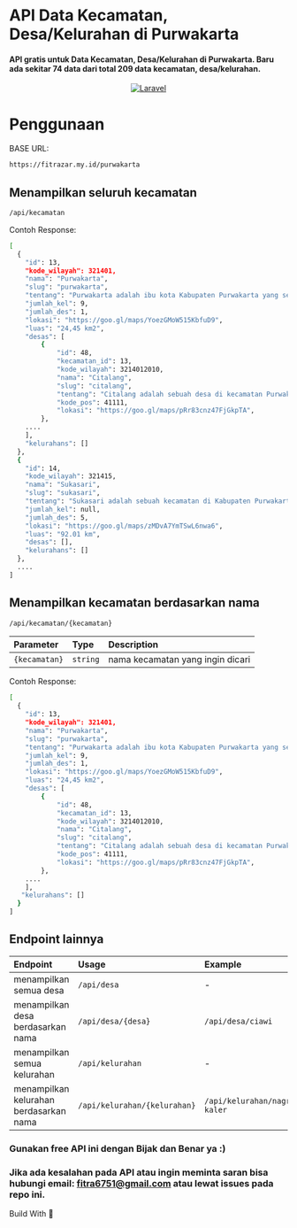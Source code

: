 # API Data Kecamatan, Desa/Kelurahan di Purwakarta

#### API gratis untuk Data Kecamatan, Desa/Kelurahan di Purwakarta. Baru ada sekitar 74 data dari total 209 data kecamatan, desa/kelurahan.

<div align="center">
<a href="https://laravel.com"><img alt="Laravel" src="https://raw.githubusercontent.com/laravel/art/master/logo-lockup/5%20SVG/2%20CMYK/1%20Full%20Color/laravel-logolockup-cmyk-red.svg"/></a>
</div>

# Penggunaan

BASE URL:
```bash
https://fitrazar.my.id/purwakarta
```
## Menampilkan seluruh kecamatan

```bash
/api/kecamatan
```

Contoh Response: 
```bash
[
  {
    "id": 13,
    "kode_wilayah": 321401,
    "nama": "Purwakarta",
    "slug": "purwakarta",
    "tentang": "Purwakarta adalah ibu kota Kabupaten Purwakarta yang sekaligus menjadi pusat pemerintahan dan perekonomian dari Kabupaten Purwakarta. Purwakarta juga merupakan sebuah wilayah kecamatan yang terletak di Kabupaten Purwakarta, Provinsi Jawa Barat, Indonesia.",
    "jumlah_kel": 9,
    "jumlah_des": 1,
    "lokasi": "https://goo.gl/maps/YoezGMoW515KbfuD9",
    "luas": "24,45 km2",
    "desas": [
        {
            "id": 48,
            "kecamatan_id": 13,
            "kode_wilayah": 3214012010,
            "nama": "Citalang",
            "slug": "citalang",
            "tentang": "Citalang adalah sebuah desa di kecamatan Purwakarta, Purwakarta, Jawa Barat, Indonesia.",
            "kode_pos": 41111,
            "lokasi": "https://goo.gl/maps/pRr83cnz47FjGkpTA",
        },
	....
    ],
    "kelurahans": []
  },
  {
    "id": 14,
    "kode_wilayah": 321415,
    "nama": "Sukasari",
    "slug": "sukasari",
    "tentang": "Sukasari adalah sebuah kecamatan di Kabupaten Purwakarta, Provinsi Jawa Barat, Indonesia. Kecamatan Sukasari merupakan kecamatan dengan jumlah penduduk paling sedikit di Kabupaten Purwakarta dan letaknya berada di ujung Barat dari Kabupaten Purwakarta tepatnya sepanjang pesisir Barat Waduk Jatiluhur. Kecamatan Sukasari berbatasan langsung dengan 3 Kabupaten yaitu di bagian barat adalah Kawasan Jonggol yang masuk Kabupaten Bogor, sebelah utara adalah kabupaten Karawang dan Kabupaten Cianjur di sisi selatan, sedangkan sebelah timur adalah Kecamatan Jatiluhur, Purwakarta.",
    "jumlah_kel": null,
    "jumlah_des": 5,
    "lokasi": "https://goo.gl/maps/zMDvA7YmTSwL6nwa6",
    "luas": "92.01 km",
    "desas": [],
    "kelurahans": []
  },
  ....
]
```

## Menampilkan kecamatan berdasarkan nama

```bash
/api/kecamatan/{kecamatan}
```

| Parameter | Type     | Description                       |
| :-------- | :------- | :-------------------------------- |
| `{kecamatan}`      | `string` | nama kecamatan yang ingin dicari |

Contoh Response: 
```bash
[
  {
    "id": 13,
    "kode_wilayah": 321401,
    "nama": "Purwakarta",
    "slug": "purwakarta",
    "tentang": "Purwakarta adalah ibu kota Kabupaten Purwakarta yang sekaligus menjadi pusat pemerintahan dan perekonomian dari Kabupaten Purwakarta. Purwakarta juga merupakan sebuah wilayah kecamatan yang terletak di Kabupaten Purwakarta, Provinsi Jawa Barat, Indonesia.",
    "jumlah_kel": 9,
    "jumlah_des": 1,
    "lokasi": "https://goo.gl/maps/YoezGMoW515KbfuD9",
    "luas": "24,45 km2",
    "desas": [
        {
            "id": 48,
            "kecamatan_id": 13,
            "kode_wilayah": 3214012010,
            "nama": "Citalang",
            "slug": "citalang",
            "tentang": "Citalang adalah sebuah desa di kecamatan Purwakarta, Purwakarta, Jawa Barat, Indonesia.",
            "kode_pos": 41111,
            "lokasi": "https://goo.gl/maps/pRr83cnz47FjGkpTA",
        },
	....
    ],
   "kelurahans": []
  }
]
```

## Endpoint lainnya

| Endpoint  | Usage     | Example   |
| :-------- | :-------- | :-------- |
| menampilkan semua desa | `/api/desa` | - |
| menampilkan desa berdasarkan nama | `/api/desa/{desa}` | `/api/desa/ciawi` |
| menampilkan semua kelurahan | `/api/kelurahan` | - |
| menampilkan kelurahan berdasarkan nama | `/api/kelurahan/{kelurahan}` | `/api/kelurahan/nagri-kaler` |

### Gunakan free API ini dengan Bijak dan Benar ya :)
### Jika ada kesalahan pada API atau ingin meminta saran bisa hubungi email: fitra6751@gmail.com atau lewat issues pada repo ini.

Build With 💙
